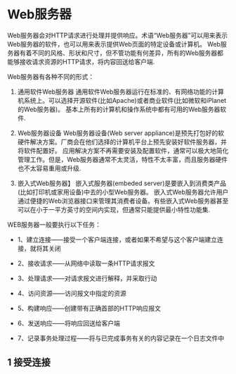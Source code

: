 # Web服务器

Web服务器会对HTTP请求进行处理并提供响应。术语“Web服务器”可以用来表示Web服务器的软件，也可以用来表示提供Web页面的特定设备或计算机。
Web服务器有着不同的风格、形状和尺寸，但不管功能有何差异，所有的Web服务器都能够接收请求资源的HTTP请求，将内容回送给客户端.

Web服务器有各种不同的形式：

1. 通用软件Web服务器
通用软件Web服务器运行在标准的、有网络功能的计算机系统上。可以选择开源软件(比如Apache)或者商业软件(比如微软和iPlanet的Web服务器)。
基本上所有的计算机和操作系统中都有可用的Web服务器软件.

2. Web服务器设备
Web服务器设备(Web server appliance)是预先打包好的软硬件解决方案。厂商会在他们选择的计算机平台上预先安装好软件服务器，并将软件配置好。
应用解决方案不再需要安装及配置软件，通常可以极大地简化管理工作。但是，Web服务器通常不太灵活，特性不太丰富，而且服务器硬件也不太容易重用或升级.

3. 嵌入式Web服务器】
嵌入式服务器(embeded server)是要嵌入到消费类产品(比如打印机或家用设备)中去的小型Web服务器。
嵌入式Web服务器允许用户通过便捷的Web浏览器接口来管理其消费者设备。有些嵌入式Web服务器甚至可以在小于一平方英寸的空间内实现，但通常只能提供最小特性功能集.


WEB服务器一般要执行以下任务：

- 1、建立连接——接受一个客户端连接，或者如果不希望与这个客户端建立连接，就将其关闭

- 2、接收请求——从网络中读取一条HTTP请求报文

- 3、处理请求——对请求报文进行解释，并采取行动

- 4、访问资源——访问报文中指定的资源

- 5、构建响应——创建带有正确首部的HTTP响应报文

- 6、发送响应——将响应回送给客户端

- 7、记录事务处理过程——将与已完成事务有关的内容记录在一个日志文件中



## 1 接受连接























